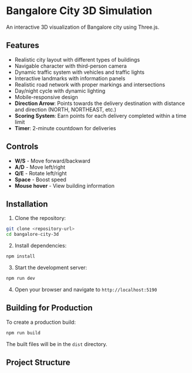 # Bangalore City 3D Simulation

An interactive 3D visualization of Bangalore city using Three.js.

## Features

- Realistic city layout with different types of buildings
- Navigable character with third-person camera
- Dynamic traffic system with vehicles and traffic lights
- Interactive landmarks with information panels
- Realistic road network with proper markings and intersections
- Day/night cycle with dynamic lighting
- Mobile-responsive design
- **Direction Arrow**: Points towards the delivery destination with distance and direction (NORTH, NORTHEAST, etc.)
- **Scoring System**: Earn points for each delivery completed within a time limit
- **Timer**: 2-minute countdown for deliveries

## Controls

- **W/S** - Move forward/backward
- **A/D** - Move left/right
- **Q/E** - Rotate left/right
- **Space** - Boost speed
- **Mouse hover** - View building information

## Installation

1. Clone the repository:
```bash
git clone <repository-url>
cd bangalore-city-3d
```

2. Install dependencies:
```bash
npm install
```

3. Start the development server:
```bash
npm run dev
```

4. Open your browser and navigate to `http://localhost:5190`

## Building for Production

To create a production build:

```bash
npm run build
```

The built files will be in the `dist` directory.

## Project Structure

```